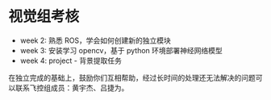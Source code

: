 # 视觉组考核

- week 2: 熟悉 ROS，学会如何创建新的独立模块
- week 3: 安装学习 opencv，基于 python 环境部署神经网络模型
- week 4: project - 背景提取任务

在独立完成的基础上，鼓励你们互相帮助，经过长时间的处理还无法解决的问题可以联系飞控组成员：黄宇杰、吕捷为。